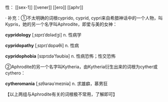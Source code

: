 
性：
[[sex-1]]
[[vener]]
[[ero]]
[[aphr]]

· 补充：①不太明确的词根cyprido, cyprid, cypri来自希腊神话中的一个人物，叫Kypris，她的另一个名字叫Aphrodite，即爱与美的女神：


<span class="vocabulary">**cypridology**</span> [ˌsɪprɪˈdɒlədʒi] n. 性病学

<span class="vocabulary">**cypridopathy**</span> [ˌsɪprɪˈdɒpəθi] n. 性病

<span class="vocabulary">**cypridophobia**</span> [sɪprɪdә'fəʊbiә] n. 性病恐怖；性交恐怖


②Aphrodite的另一个名字叫Kytheria，由Kytheria衍生出来的词根为cyther或cythero：</span>

<span class="vocabulary">**cytheromania**</span> [ˌsɪθərəʊˈmeɪniə] n. 求雄癖，慕男狂


【以上两组与Aphrodite有关的词根极不常用，了解即可】